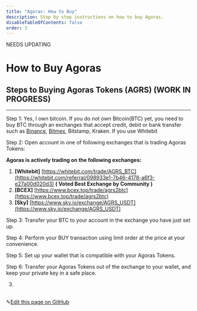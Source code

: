 ```yaml
---
title: "Agoras: How to Buy"
description: Step by step instructions on how to buy Agoras.
disableTableOfContents: false
order: 3
---
```


NEEDS UPDATING

# How to Buy Agoras

## Steps to Buying Agoras Tokens (AGRS) (WORK IN PROGRESS)

---

Step 1: Yes, I own bitcoin. If you do not own Bitcoin(BTC) yet, you need to buy BTC through an exchanges that accept credit, debit or bank transfer such as [Binance](https://www.binance.com/en/register?ref=41583440), [Bitmex](https://www.bitmex.com/register/zKLX0i), Bitstamp, Kraken. If you use Whitebit



Step 2: Open account in one of following exchanges that is trading Agoras Tokens:

**Agoras is actively trading on the following exchanges:**

1. **[Whitebit]** [https://whitebit.com/trade/AGRS_BTC](https://whitebit.com/referral/098933e1-7b46-4178-a6f3-e27a00d020d3)  **( Voted Best Exchange by Community )**
2. **[BCEX]** [https://www.bcex.top/trade/agrs2btc](https://www.bcex.top/trade/agrs2btc)
3. **[Sky]** [https://www.sky.io/exchange/AGRS_USDT](https://www.sky.io/exchange/AGRS_USDT) <br>



Step 3: Transfer your BTC to your account in the exchange you have just set up.

Step 4: Perform your BUY transaction using limit order at the price at your convenience.

Step 5: Set up your wallet that is compatible with your Agoras Tokens.

Step 6: Transfer your Agoras Tokens out of the exchange to your wallet, and keep your private key in a safe place.

3. <br><br>

✎[Edit this page on GitHub](https://github.com/TauGuide/tau-guide-documents/blob/master/docs/Tutorials/step-by-step-guide-how-to-buy-agoras.md)
